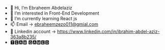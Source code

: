 - 👋 Hi, I’m Ebraheem Abdelaziz
- 👀 I’m interested in Front-End Development
- 🌱 I’m currently learning React js
- 📫 Email -> ebraheemzezo011@gmial.com
- 📣 Linkedin account -> https://www.linkedin.com/in/ibrahim-abdel-aziz-363a8b235/
- 🆃🅴🅰🅼 🅶🅰🅼🅴🅳

<!---
EbraheemAbdelAziz/EbraheemAbdelAziz is a ✨ special ✨ repository because its `README.md` (this file) appears on your GitHub profile.
You can click the Preview link to take a look at your changes.
--->
